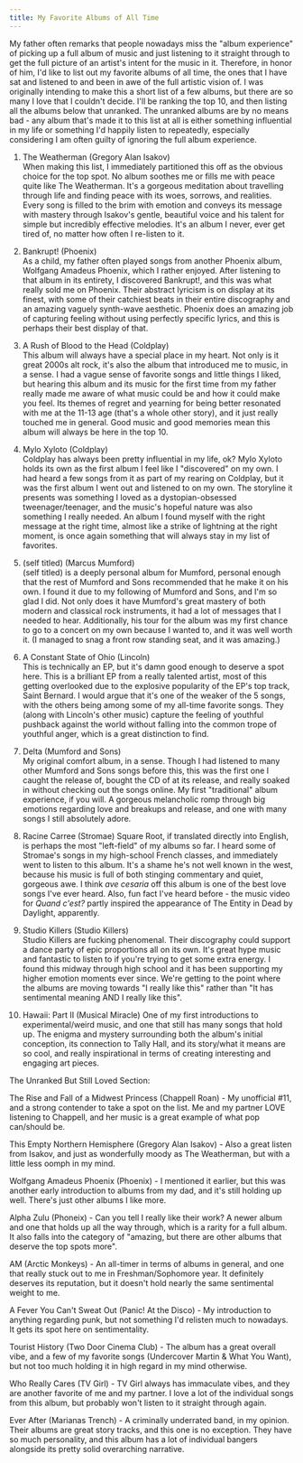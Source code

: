 ```yaml
---
title: My Favorite Albums of All Time
---
```


My father often remarks that people nowadays miss the "album experience" of picking up a full album of music and just listening to it straight through to get the full picture of an artist's intent for the music in it. Therefore, in honor of him, I'd like to list out my favorite albums of all time, the ones that I have sat and listened to and been in awe of the full artistic vision of. I was originally intending to make this a short list of a few albums, but there are so many I love that I couldn't decide. I'll be ranking the top 10, and then listing all the albums below that unranked. The unranked albums are by no means bad - any album that's made it to this list at all is either something influential in my life or something I'd happily listen to repeatedly, especially considering I am often guilty of ignoring the full album experience.  

1. The Weatherman (Gregory Alan Isakov)  
When making this list, I immediately partitioned this off as the obvious choice for the top spot. No album soothes me or fills me with peace quite like The Weatherman. It's a gorgeous meditation about travelling through life and finding peace with its woes, sorrows, and realities. Every song is filled to the brim with emotion and conveys its message with mastery through Isakov's gentle, beautiful voice and his talent for simple but incredibly effective melodies. It's an album I never, ever get tired of, no matter how often I re-listen to it.  

2. Bankrupt! (Phoenix)  
As a child, my father often played songs from another Phoenix album, Wolfgang Amadeus Phoenix, which I rather enjoyed. After listening to that album in its entirety, I discovered Bankrupt!, and this was what really sold me on Phoenix. Their abstract lyricism is on display at its finest, with some of their catchiest beats in their entire discography and an amazing vaguely synth-wave aesthetic. Phoenix does an amazing job of capturing feeling without using perfectly specific lyrics, and this is perhaps their best display of that.  

3. A Rush of Blood to the Head (Coldplay)  
This album will always have a special place in my heart. Not only is it great 2000s alt rock, it's also the album that introduced me to music, in a sense. I had a vague sense of favorite songs and little things I liked, but hearing this album and its music for the first time from my father really made me aware of what music could be and how it could make you feel. Its themes of regret and yearning for being better resonated with me at the 11-13 age (that's a whole other story), and it just really touched me in general. Good music and good memories mean this album will always be here in the top 10.    

4. Mylo Xyloto (Coldplay)  
Coldplay has always been pretty influential in my life, ok? Mylo Xyloto holds its own as the first album I feel like I "discovered" on my own. I had heard a few songs from it as part of my rearing on Coldplay, but it was the first album I went out and listened to on my own. The storyline it presents was something I loved as a dystopian-obsessed tweenager/teenager, and the music's hopeful nature was also something I really needed. An album I found myself with the right message at the right time, almost like a strike of lightning at the right moment, is once again something that will always stay in my list of favorites.  

5. (self titled) (Marcus Mumford)  
(self titled) is a deeply personal album for Mumford, personal enough that the rest of Mumford and Sons recommended that he make it on his own. I found it due to my following of Mumford and Sons, and I'm so glad I did. Not only does it have Mumford's great mastery of both modern and classical rock instruments, it had a lot of messages that I needed to hear. Additionally, his tour for the album was my first chance to go to a concert on my own because I wanted to, and it was well worth it. (I managed to snag a front row standing seat, and it was amazing.)  

6. A Constant State of Ohio (Lincoln)  
This is technically an EP, but it's damn good enough to deserve a spot here. This is a brilliant EP from a really talented artist, most of this getting overlooked due to the explosive popularity of the EP's top track, Saint Bernard. I would argue that it's one of the weaker of the 5 songs, with the others being among some of my all-time favorite songs. They (along with Lincoln's other music) capture the feeling of youthful pushback against the world without falling into the common trope of youthful anger, which is a great distinction to find.  

7. Delta (Mumford and Sons)  
My original comfort album, in a sense. Though I had listened to many other Mumford and Sons songs before this, this was the first one I caught the release of, bought the CD of at its release, and really soaked in without checking out the songs online. My first "traditional" album experience, if you will. A gorgeous melancholic romp through big emotions regarding love and breakups and release, and one with many songs I still absolutely adore.  

8. Racine Carree (Stromae)
Square Root, if translated directly into English, is perhaps the most "left-field" of my albums so far. I heard some of Stromae's songs in my high-school French classes, and immediately went to listen to this album. It's a shame he's not well known in the west, because his music is full of both stinging commentary and quiet, gorgeous awe. I think _ave cesaria_ off this album is one of the best love songs I've ever heard. Also, fun fact I've heard before - the music video for _Quand c'est?_ partly inspired the appearance of The Entity in Dead by Daylight, apparently.  

9. Studio Killers (Studio Killers)  
Studio Killers are fucking phenomenal. Their discography could support a dance party of epic proportions all on its own. It's great hype music and fantastic to listen to if you're trying to get some extra energy. I found this midway through high school and it has been supporting my higher emotion moments ever since. We're getting to the point where the albums are moving towards "I really like this" rather than "It has sentimental meaning AND I really like this".

10. Hawaii: Part II (Musical Miracle)
One of my first introductions to experimental/weird music, and one that still has many songs that hold up. The enigma and mystery surrounding both the album's initial conception, its connection to Tally Hall, and its story/what it means are so cool, and really inspirational in terms of creating interesting and engaging art pieces.  

The Unranked But Still Loved Section:  

The Rise and Fall of a Midwest Princess (Chappell Roan) - My unofficial #11, and a strong contender to take a spot on the list. Me and my partner LOVE listening to Chappell, and her music is a great example of what pop can/should be.  

This Empty Northern Hemisphere (Gregory Alan Isakov) - Also a great listen from Isakov, and just as wonderfully moody as The Weatherman, but with a little less oomph in my mind.  

Wolfgang Amadeus Phoenix (Phoenix) - I mentioned it earlier, but this was another early introduction to albums from my dad, and it's still holding up well. There's just other albums I like more.  

Alpha Zulu (Phoneix) - Can you tell I really like their work? A newer album and one that holds up all the way through, which is a rarity for a full album. It also falls into the category of "amazing, but there are other albums that deserve the top spots more".  

AM (Arctic Monkeys) - An all-timer in terms of albums in general, and one that really stuck out to me in Freshman/Sophomore year. It definitely deserves its reputation, but it doesn't hold nearly the same sentimental weight to me.  

A Fever You Can't Sweat Out (Panic! At the Disco) - My introduction to anything regarding punk, but not something I'd relisten much to nowadays. It gets its spot here on sentimentality.  

Tourist History (Two Door Cinema Club) - The album has a great overall vibe, and a few of my favorite songs (Undercover Martin & What You Want), but not too much holding it in high regard in my mind otherwise.  

Who Really Cares (TV Girl) - TV Girl always has immaculate vibes, and they are another favorite of me and my partner. I love a lot of the individual songs from this album, but probably won't listen to it straight through again.  

Ever After (Marianas Trench) - A criminally underrated band, in my opinion. Their albums are great story tracks, and this one is no exception. They have so much personality, and this album has a lot of individual bangers alongside its pretty solid overarching narrative.  